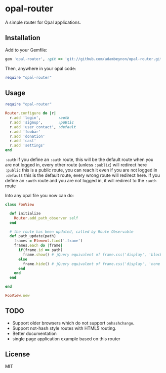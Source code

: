 # opal-router

A simple router for Opal applications.

## Installation

Add to your Gemfile:

```ruby
gem 'opal-router', :git => 'git://github.com/adambeynon/opal-router.git'
```

Then, anywhere in your opal code:

```ruby
require "opal-router"
```

## Usage

```ruby
require "opal-router"

Router.configure do |r|
  r.add 'login',        :auth
  r.add 'signup',       :public
  r.add 'user_contact', :default
  r.add 'foobar'
  r.add 'donation'
  r.add 'cast'
  r.add 'settings'
end
```

```:auth```    if you define an ```:auth``` route, this will be the default route when you are not logged in, every other route (unless ```:public```) will redirect here
```:public```  this is a public route, you can reach it even if you are not logged in
```:default``` this is the default route, every wrong route will redirect here. If you define an ```:auth``` route and you are not logged in, it will redirect to the ```:auth``` route

Into any opal file you now can do:
```ruby
class FooView

  def initialize
  	Router.add_path_observer self
  end

  # the route has been updated, called by Route Observable
  def path_update(path)
    frames = Element.find('.frame')
    frames.each do |frame|
      if(frame.id == path)
        frame.show() # jQuery equivalent of frame.css('display', 'block')
      else
        frame.hide() # jQuery equivalent of frame.css('display', 'none')
      end
    end
  end

end

FooView.new
```


## TODO

* Support older browsers which do not support `onhashchange`.
* Support not-hash style routes with HTML5 routing.
* Better documentation
* single page application example based on this router

## License

MIT
